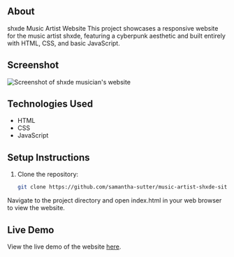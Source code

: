 
## About
shxde Music Artist Website This project showcases a responsive website for the music artist shxde, featuring a cyberpunk aesthetic and built entirely with HTML, CSS, and basic JavaScript.


## Screenshot

![Screenshot of shxde musician's website](images/shxdescreenshot.png)

## Technologies Used

- HTML
- CSS
- JavaScript

## Setup Instructions

1. Clone the repository:

   ```bash
   git clone https://github.com/samantha-sutter/music-artist-shxde-site.git

   ```

Navigate to the project directory and open index.html in your web browser to view the website.

## Live Demo

View the live demo of the website [here](https://slsutter.soisweb.uwm.edu/portfolio/shxde/).


